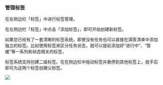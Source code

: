 ### 管理标签

在左侧边栏「标签」中进行标签管理。

在左侧边栏「标签」中点击「添加标签」，即可开始创建新标签。

如果您已经有了一套清晰的标签系统，即使没有任务也可以直接在滴答清单中添加独立的标签。比如使用标签来区分任务状态，就可以提前添加好“进行中”、“暂缓”等一系列和状态相关的标签。

标签系统支持创建二级标签。在在侧边栏中拖动标签并悬停到其他标签上，放手后即可为这两个标签创建父标签。


![](../images/web/newtag.png)